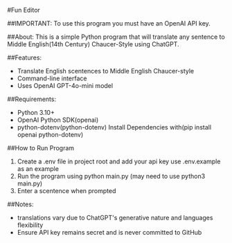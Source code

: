 #Fun Editor

##IMPORTANT:
To use this program you must have an OpenAI API key.

##About:
This is a simple Python program that will translate any sentence to Middle English(14th Century) Chaucer-Style using ChatGPT.

##Features:
 * Translate English scentences to Middle English Chaucer-style
 * Command-line interface
 * Uses OpenAI GPT-4o-mini model

##Requirements:
 * Python 3.10+
 * OpenAI Python SDK(openai)
 * python-dotenv(python-dotenv)
   Install Dependencies with(pip install openai python-dotenv)

##How to Run Program
 1. Create a .env file in project root and add your api key use .env.example as an example
 2. Run the program using python main.py (may need to use python3 main.py)
 3. Enter a scentence when prompted

##Notes:
 * translations vary due to ChatGPT's generative nature and languages flexibility
 * Ensure API key remains secret and is never committed to GitHub
